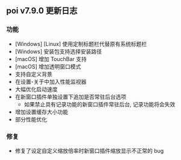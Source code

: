 ## poi v7.9.0 更新日志
### 功能
- [Windows] [Linux] 使用定制标题栏代替原有系统标题栏
- [Windows] 安装包支持选择安装路径
- [macOS] 增加 TouchBar 支持
- [macOS] 增加透明窗口模式
- 支持自定义背景
- 在设置-关于中加入性能监视器
- 大幅优化启动速度
- 在新窗口插件单独设置下追加是否常驻后台选项
  - 如果禁止具有记录功能的新窗口插件常驻后台, 记录功能将会失效
- 增加设置缓存大小功能
- 部分性能优化

### 修复
- 修复了设定自定义缩放倍率时新窗口插件缩放显示不正常的 bug
